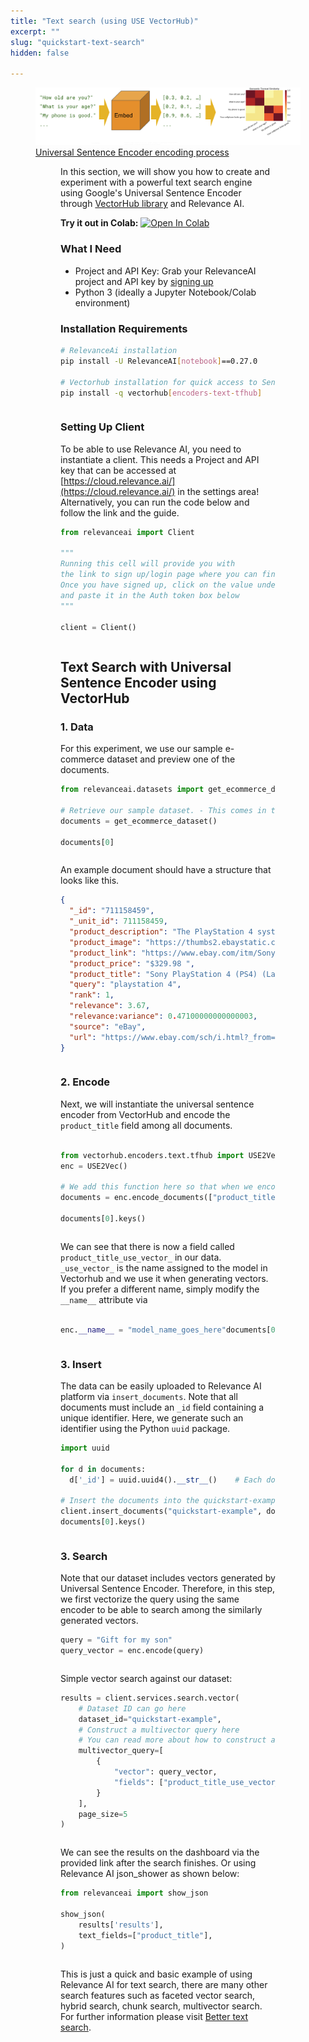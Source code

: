 ```yaml
---
title: "Text search (using USE VectorHub)"
excerpt: ""
slug: "quickstart-text-search"
hidden: false

---
```


<figure>
<img src="https://github.com/RelevanceAI/RelevanceAI-readme-docs/blob/v0.28.0/docs/GETTING_STARTED/example-applications/_assets/RelevanceAI_text_search.png?raw=true" 
     alt="RelevanceAI Text to Image"
     style="width: 100% vertical-align: middle"/> 
<figcaption>
<a href="https://tfhub.dev/google/universal-sentence-encoder/4">Universal Sentence Encoder encoding process</a>
</figcaption>

<figure>

In this section, we will show you how to create and experiment with a powerful text search engine using Google's Universal Sentence Encoder through [VectorHub library](https://github.com/RelevanceAI/vectorhub) and Relevance AI. 

**Try it out in Colab:** [![Open In Colab](https://colab.research.google.com/assets/colab-badge.svg)](https://colab.research.google.com/github/RelevanceAI/RelevanceAI-readme-docs/blob/v0.28.0/docs/GETTING_STARTED/example-applications/_notebooks/RelevanceAI_ReadMe_Quickstart_Text_Search.ipynb)


### What I Need
* Project and API Key: Grab your RelevanceAI project and API key by [signing up](https://cloud.relevance.ai/ )
* Python 3 (ideally a Jupyter Notebook/Colab environment)

### Installation Requirements



```bash Bash
# RelevanceAi installation
pip install -U RelevanceAI[notebook]==0.27.0

# Vectorhub installation for quick access to Sentence Transformers
pip install -q vectorhub[encoders-text-tfhub]
```
```bash
```

### Setting Up Client

To be able to use Relevance AI, you need to instantiate a client. This needs a Project and API key that can be accessed at [https://cloud.relevance.ai/](https://cloud.relevance.ai/) in the settings area! Alternatively, you can run the code below and follow the link and the guide.




```python Python (SDK)
from relevanceai import Client 

"""
Running this cell will provide you with 
the link to sign up/login page where you can find your credentials.
Once you have signed up, click on the value under `Authorization token` in the API tab
and paste it in the Auth token box below
"""

client = Client()
```
```python
```

## Text Search with Universal Sentence Encoder using VectorHub


### 1. Data

For this experiment, we use our sample e-commerce dataset and preview one of the documents.




```python Python (SDK)
from relevanceai.datasets import get_ecommerce_dataset

# Retrieve our sample dataset. - This comes in the form of a list of documents.
documents = get_ecommerce_dataset()

documents[0]
```
```python
```

An example document should have a structure that looks like this.



```json JSON
{
  "_id": "711158459",
  "_unit_id": 711158459,
  "product_description": "The PlayStation 4 system opens the door to an incredible journey through immersive new gaming worlds and a deeply connected gaming community. Step into living, breathing worlds where you are hero of your epic journey. Explore gritty urban environments, vast galactic landscapes, and fantastic historical settings brought to life on an epic scale, without limits. With an astounding launch lineup and over 180 games in development the PS4 system offers more top-tier blockbusters and inventive indie hits than any other next-gen console. The PS4 system is developer inspired, gamer focused. The PS4 system learns how you play and intuitively curates the content you use most often. Fire it up, and your PS4 system points the way to new, amazing experiences you can jump into alone or with friends. Create your own legend using a sophisticated, intuitive network built for gamers. Broadcast your gameplay live and direct to the world, complete with your commentary. Or immortalize your most epic moments and share at the press of a button. Access the best in music, movies, sports and television. PS4 system doesn t require a membership fee to access your digital entertainment subscriptions. You get the full spectrum of entertainment that matters to you on the PS4 system. PlayStation 4: The Best Place to Play The PlayStation 4 system provides dynamic, connected gaming, powerful graphics and speed, intelligent personalization, deeply integrated social capabilities, and innovative second-screen features. Combining unparalleled content, immersive gaming experiences, all of your favorite digital entertainment apps, and PlayStation exclusives, the PS4 system focuses on the gamers.Gamer Focused, Developer InspiredThe PS4 system focuses on the gamer, ensuring that the very best games and the most immersive experiences are possible on the platform.<br>Read more about the PS4 on ebay guides.</br>",
  "product_image": "https://thumbs2.ebaystatic.com/d/l225/m/mzvzEUIknaQclZ801YCY1ew.jpg",
  "product_link": "https://www.ebay.com/itm/Sony-PlayStation-4-PS4-Latest-Model-500-GB-Jet-Black-Console-/321459436277?pt=LH_DefaultDomain_0&hash=item4ad879baf5",
  "product_price": "$329.98 ",
  "product_title": "Sony PlayStation 4 (PS4) (Latest Model)- 500 GB Jet Black Console",
  "query": "playstation 4",
  "rank": 1,
  "relevance": 3.67,
  "relevance:variance": 0.47100000000000003,
  "source": "eBay",
  "url": "https://www.ebay.com/sch/i.html?_from=R40&_trksid=p2050601.m570.l1313.TR11.TRC1.A0.H0.Xplant.TRS0&_nkw=playstation%204"
}
```
```json
```

### 2. Encode

Next, we will instantiate the universal sentence encoder from VectorHub and encode the `product_title` field among all documents. 



```python Python (SDK)

from vectorhub.encoders.text.tfhub import USE2Vec
enc = USE2Vec()

# We add this function here so that when we encode documents, they are good. 
documents = enc.encode_documents(["product_title"], documents)

documents[0].keys()
```
```python
```

We can see that there is now a field called `product_title_use_vector_` in our data. 
`_use_vector_` is the name assigned to the model in Vectorhub and we use it when generating vectors. 
If you prefer a different name, simply modify the `__name__` attribute via


```python Python (SDK)

enc.__name__ = "model_name_goes_here"documents[0].keys()
```
```python
```

### 3. Insert

The data can be easily uploaded to Relevance AI platform via `insert_documents`. Note that all documents must include an `_id` field containing a unique identifier. Here, we generate such an identifier using the Python `uuid` package.



```python Python (SDK)
import uuid

for d in documents:
  d['_id'] = uuid.uuid4().__str__()    # Each document must have an `_id` field

# Insert the documents into the quickstart-example below.
client.insert_documents("quickstart-example", documents)
documents[0].keys()
```
```python
```

### 3. Search

Note that our dataset includes vectors generated by Universal Sentence Encoder. Therefore, in this step, we first vectorize the query using the same encoder to be able to search among the similarly generated vectors.



```python Python (SDK)
query = "Gift for my son"
query_vector = enc.encode(query)
```
```python
```

Simple vector search against our dataset:



```python Python (SDK)
results = client.services.search.vector(
    # Dataset ID can go here
    dataset_id="quickstart-example",
    # Construct a multivector query here
    # You can read more about how to construct a multivector query here: MULTIVECTOR QUERY GOES HERE
    multivector_query=[
        {
            "vector": query_vector,
            "fields": ["product_title_use_vector_"] # Field to search on
        }
    ],
    page_size=5
)
```
```python
```

We can see the results on the dashboard via the provided link after the search finishes. Or using Relevance AI json_shower as shown below:


```python Python (SDK)
from relevanceai import show_json

show_json(
    results['results'],
    text_fields=["product_title"],
)
```
```python
```

This is just a quick and basic example of using Relevance AI for text search, there are many other search features such as faceted vector search, hybrid search, chunk search, multivector search. For further information please visit [Better text search](doc:better-text-search).